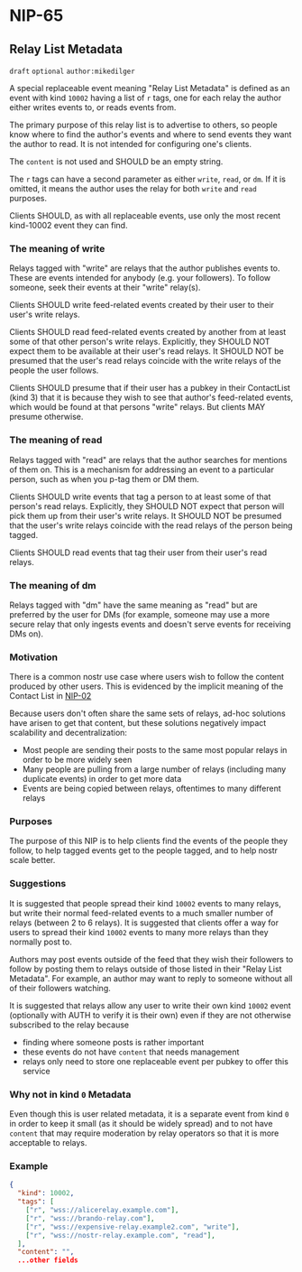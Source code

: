NIP-65
======

Relay List Metadata
-------------------

`draft` `optional` `author:mikedilger`

A special replaceable event meaning "Relay List Metadata" is defined as an event with kind `10002` having a list of `r` tags, one for each relay the author either writes events to, or reads events from.

The primary purpose of this relay list is to advertise to others, so people know where to find the author's events and where to send events they want the author to read. It is not intended for configuring one's clients.

The `content` is not used and SHOULD be an empty string.

The `r` tags can have a second parameter as either `write`, `read`, or `dm`. If it is omitted, it means the author uses the relay for both `write` and `read` purposes.

Clients SHOULD, as with all replaceable events, use only the most recent kind-10002 event they can find.

### The meaning of write

Relays tagged with "write" are relays that the author publishes events to. These are events intended for anybody (e.g. your followers). To follow someone, seek their events at their "write" relay(s).

Clients SHOULD write feed-related events created by their user to their user's write relays.

Clients SHOULD read feed-related events created by another from at least some of that other person's write relays. Explicitly, they SHOULD NOT expect them to be available at their user's read relays. It SHOULD NOT be presumed that the user's read relays coincide with the write relays of the people the user follows.

Clients SHOULD presume that if their user has a pubkey in their ContactList (kind 3) that it is because they wish to see that author's feed-related events, which would be found at that persons "write" relays. But clients MAY presume otherwise.

### The meaning of read

Relays tagged with "read" are relays that the author searches for mentions of them on. This is a mechanism for addressing an event to a particular person, such as when you p-tag them or DM them.

Clients SHOULD write events that tag a person to at least some of that person's read relays. Explicitly, they SHOULD NOT expect that person will pick them up from their user's write relays. It SHOULD NOT be presumed that the user's write relays coincide with the read relays of the person being tagged.

Clients SHOULD read events that tag their user from their user's read relays.

### The meaning of dm

Relays tagged with "dm" have the same meaning as "read" but are preferred by the user for DMs (for example, someone may use a more secure relay that only ingests events and doesn't serve events for receiving DMs on).

### Motivation

There is a common nostr use case where users wish to follow the content produced by other users. This is evidenced by the implicit meaning of the Contact List in [NIP-02](02.md)

Because users don't often share the same sets of relays, ad-hoc solutions have arisen to get that content, but these solutions negatively impact scalability and decentralization:

  - Most people are sending their posts to the same most popular relays in order to be more widely seen
  - Many people are pulling from a large number of relays (including many duplicate events) in order to get more data
  - Events are being copied between relays, oftentimes to many different relays

### Purposes

The purpose of this NIP is to help clients find the events of the people they follow, to help tagged events get to the people tagged, and to help nostr scale better.

### Suggestions

It is suggested that people spread their kind `10002` events to many relays, but write their normal feed-related events to a much smaller number of relays (between 2 to 6 relays). It is suggested that clients offer a way for users to spread their kind `10002` events to many more relays than they normally post to.

Authors may post events outside of the feed that they wish their followers to follow by posting them to relays outside of those listed in their "Relay List Metadata".  For example, an author may want to reply to someone without all of their followers watching.

It is suggested that relays allow any user to write their own kind `10002` event (optionally with AUTH to verify it is their own) even if they are not otherwise subscribed to the relay because

  - finding where someone posts is rather important
  - these events do not have `content` that needs management
  - relays only need to store one replaceable event per pubkey to offer this service

### Why not in kind `0` Metadata

Even though this is user related metadata, it is a separate event from kind `0` in order to keep it small (as it should be widely spread) and to not have `content` that may require moderation by relay operators so that it is more acceptable to relays.

### Example

```json
{
  "kind": 10002,
  "tags": [
    ["r", "wss://alicerelay.example.com"],
    ["r", "wss://brando-relay.com"],
    ["r", "wss://expensive-relay.example2.com", "write"],
    ["r", "wss://nostr-relay.example.com", "read"],
  ],
  "content": "",
  ...other fields
```
